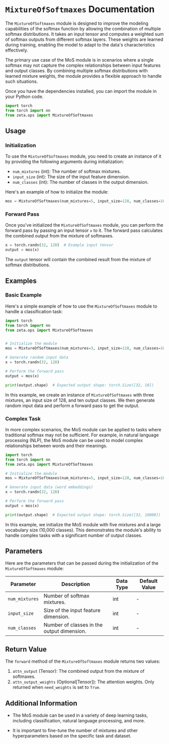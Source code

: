 # `MixtureOfSoftmaxes` Documentation


The `MixtureOfSoftmaxes` module is designed to improve the modeling capabilities of the softmax function by allowing the combination of multiple softmax distributions. It takes an input tensor and computes a weighted sum of softmax outputs from different softmax layers. These weights are learned during training, enabling the model to adapt to the data's characteristics effectively.

The primary use case of the MoS module is in scenarios where a single softmax may not capture the complex relationships between input features and output classes. By combining multiple softmax distributions with learned mixture weights, the module provides a flexible approach to handle such situations.


Once you have the dependencies installed, you can import the module in your Python code.

```python
import torch
from torch import nn
from zeta.ops import MixtureOfSoftmaxes
```

## Usage <a name="usage"></a>

### Initialization <a name="initialization"></a>

To use the `MixtureOfSoftmaxes` module, you need to create an instance of it by providing the following arguments during initialization:

- `num_mixtures` (int): The number of softmax mixtures.
- `input_size` (int): The size of the input feature dimension.
- `num_classes` (int): The number of classes in the output dimension.

Here's an example of how to initialize the module:

```python
mos = MixtureOfSoftmaxes(num_mixtures=5, input_size=128, num_classes=10)
```

### Forward Pass <a name="forward-pass"></a>

Once you've initialized the `MixtureOfSoftmaxes` module, you can perform the forward pass by passing an input tensor `x` to it. The forward pass calculates the combined output from the mixture of softmaxes.

```python
x = torch.randn(32, 128)  # Example input tensor
output = mos(x)
```

The `output` tensor will contain the combined result from the mixture of softmax distributions.

## Examples <a name="examples"></a>

### Basic Example <a name="basic-example"></a>

Here's a simple example of how to use the `MixtureOfSoftmaxes` module to handle a classification task:

```python
import torch
from torch import nn
from zeta.ops import MixtureOfSoftmaxes


# Initialize the module
mos = MixtureOfSoftmaxes(num_mixtures=3, input_size=128, num_classes=10)

# Generate random input data
x = torch.randn(32, 128)

# Perform the forward pass
output = mos(x)

print(output.shape)  # Expected output shape: torch.Size([32, 10])
```

In this example, we create an instance of `MixtureOfSoftmaxes` with three mixtures, an input size of 128, and ten output classes. We then generate random input data and perform a forward pass to get the output.

### Complex Task <a name="complex-task"></a>

In more complex scenarios, the MoS module can be applied to tasks where traditional softmax may not be sufficient. For example, in natural language processing (NLP), the MoS module can be used to model complex relationships between words and their meanings.

```python
import torch
from torch import nn
from zeta.ops import MixtureOfSoftmaxes

# Initialize the module
mos = MixtureOfSoftmaxes(num_mixtures=5, input_size=128, num_classes=10000)  # Large vocabulary size

# Generate input data (word embeddings)
x = torch.randn(32, 128)

# Perform the forward pass
output = mos(x)

print(output.shape)  # Expected output shape: torch.Size([32, 10000])
```

In this example, we initialize the MoS module with five mixtures and a large vocabulary size (10,000 classes). This demonstrates the module's ability to handle complex tasks with a significant number of output classes.

## Parameters <a name="parameters"></a>

Here are the parameters that can be passed during the initialization of the `MixtureOfSoftmaxes` module:

| Parameter            | Description                                                | Data Type | Default Value |
|----------------------|------------------------------------------------------------|-----------|---------------|
| `num_mixtures`       | Number of softmax mixtures.                                | int       | -             |
| `input_size`         | Size of the input feature dimension.                       | int       | -             |
| `num_classes`        | Number of classes in the output dimension.                 | int       | -             |

## Return Value <a name="return-value"></a>

The `forward` method of the `MixtureOfSoftmaxes` module returns two values:

1. `attn_output` (Tensor): The combined output from the mixture of softmaxes.
2. `attn_output_weights` (Optional[Tensor]): The attention weights. Only returned when `need_weights` is set to `True`.

## Additional Information <a name="additional-information"></a>

- The MoS module can be used in a variety of deep learning tasks, including classification, natural language processing, and more.

- It is important to fine-tune the number of mixtures and other hyperparameters based on the specific task and dataset.
